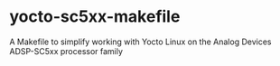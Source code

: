 # yocto-sc5xx-makefile
A Makefile to simplify working with Yocto Linux on the Analog Devices ADSP-SC5xx processor family
